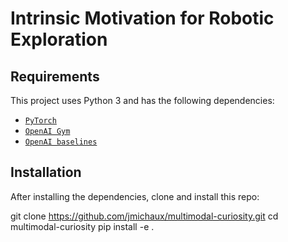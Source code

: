  # Intrinsic Motivation for Robotic Exploration


 ## Requirements
This project uses Python 3 and has the following dependencies:
 * [`PyTorch`](http://pytorch.org/)
 * [`OpenAI Gym`](https://github.com/openai/gym)
 * [`OpenAI baselines`](https://github.com/openai/baselines)
 
 ## Installation
After installing the dependencies, clone and install this repo:

 git clone https://github.com/jmichaux/multimodal-curiosity.git
 cd multimodal-curiosity
 pip install -e .


